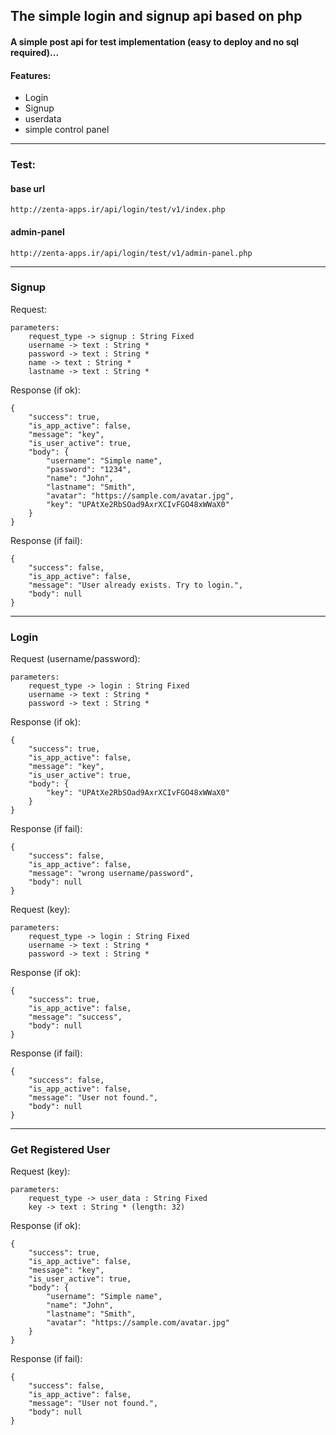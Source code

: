 ## The simple login and signup api based on php
#### A simple post api for test implementation (easy to deploy and no sql required)...
#### Features:
- Login
- Signup
- userdata
- simple control panel
---
### Test:
#### base url
```
http://zenta-apps.ir/api/login/test/v1/index.php
```
#### admin-panel
```
http://zenta-apps.ir/api/login/test/v1/admin-panel.php
```
    
---
### Signup
Request:
```
parameters:
    request_type -> signup : String Fixed
    username -> text : String *
    password -> text : String *
    name -> text : String *
    lastname -> text : String *
```
Response (if ok):
```
{
    "success": true,
    "is_app_active": false,
    "message": "key",
    "is_user_active": true,
    "body": {
        "username": "Simple name",
        "password": "1234",
        "name": "John",
        "lastname": "Smith",
        "avatar": "https://sample.com/avatar.jpg",
        "key": "UPAtXe2RbSOad9AxrXCIvFGO48xWWaX0"
    }
}
```
Response (if fail):
```
{
    "success": false,
    "is_app_active": false,
    "message": "User already exists. Try to login.",
    "body": null
}
```

---
### Login
Request (username/password):
```
parameters:
    request_type -> login : String Fixed
    username -> text : String *
    password -> text : String *
```
Response (if ok):
```
{
    "success": true,
    "is_app_active": false,
    "message": "key",
    "is_user_active": true,
    "body": {
        "key": "UPAtXe2RbSOad9AxrXCIvFGO48xWWaX0"
    }
}
```
Response (if fail):
```
{
    "success": false,
    "is_app_active": false,
    "message": "wrong username/password",
    "body": null
}
```
Request (key):
```
parameters:
    request_type -> login : String Fixed
    username -> text : String *
    password -> text : String *
```
Response (if ok):
```
{
    "success": true,
    "is_app_active": false,
    "message": "success",
    "body": null
}
```
Response (if fail):
```
{
    "success": false,
    "is_app_active": false,
    "message": "User not found.",
    "body": null
}
```
---
### Get Registered User
Request (key):
```
parameters:
    request_type -> user_data : String Fixed
    key -> text : String * (length: 32)
```
Response (if ok):
```
{
    "success": true,
    "is_app_active": false,
    "message": "key",
    "is_user_active": true,
    "body": {
        "username": "Simple name",
        "name": "John",
        "lastname": "Smith",
        "avatar": "https://sample.com/avatar.jpg"
    }
}
```
Response (if fail):
```
{
    "success": false,
    "is_app_active": false,
    "message": "User not found.",
    "body": null
}
```

